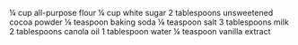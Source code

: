 ¼ cup all-purpose flour
¼ cup white sugar
2 tablespoons unsweetened cocoa powder
⅛ teaspoon baking soda
⅛ teaspoon salt
3 tablespoons milk
2 tablespoons canola oil
1 tablespoon water
¼  teaspoon vanilla extract